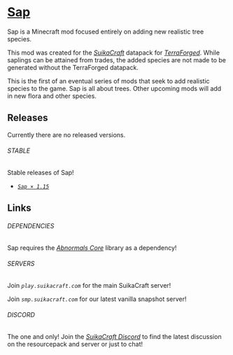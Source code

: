 # [Sap](http://suikacraft.com)

Sap is a Minecraft mod focused entirely on adding new realistic tree species.

This mod was created for the *[SuikaCraft](https://github.com/yurisuika/SuikaCraft)* datapack for *[TerraForged](https://github.com/TerraForged/TerraForged)*. While saplings can be attained from trades, the added species are not made to be generated without the TerraForged datapack.

This is the first of an eventual series of mods that seek to add realistic species to the game. Sap is all about trees. Other upcoming mods will add in new flora and other species.

## Releases

Currently there are no released versions.

###### STABLE

Stable releases of Sap!

* [*`Sap × 1.15`*]()

## Links

###### DEPENDENCIES

Sap requires the *[Abnormals Core](https://github.com/minecraftabnormals/Abnormals-Core)* library as a dependency!

###### SERVERS

Join *`play.suikacraft.com`* for the main SuikaCraft server!

Join *`smp.suikacraft.com`* for our latest vanilla snapshot server!

###### DISCORD

The one and only! Join the *[SuikaCraft Discord](https://discord.gg/0zdNEkQle7Qg9C1H)* to find the latest discussion on the resourcepack and server or just to chat!
